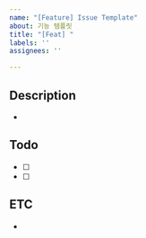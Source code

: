 ```yaml
---
name: "[Feature] Issue Template"
about: 기능 템플릿
title: "[Feat] "
labels: ''
assignees: ''

---
```


## Description

-

## Todo

- [ ]  
- [ ]  

## ETC

-
